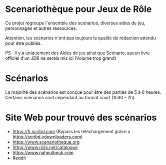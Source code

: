 # Scenariothèque pour Jeux de Rôle

Ce projet regroupe l'ensemble des scénarios, diverses aides de jeu, personnages et autres ressources.

Attention, les scénarios n'ont pas toujours la qualité de rédaction attendu pour être publiés.

PS : Il y a uniquement des Aides de jeu ainsi que Scénario, aucun livre officiel d'un JDR ne serais mis ici (Volume trop grand)

# Scénarios

La majorité des scénarios est conçue pour être des parties de 5 à 6 heures.
Certains scénarios sont cependant au format court (1h30 - 2h).

# Site Web pour trouvé des scénarios
- https://fr.scribd.com (Bypass les téléchargement grâce a https://scribd.vdownloaders.com)
- https://www.scenariotheque.org
- https://www.rolis.net/catalogue
- https://www.naheulbeuk.com
- Reddit
